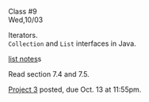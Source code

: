 <div class="lecture2">

<div class="column_date">
<p markdown="block">

Class #9 <br>
Wed,10/03

</p>
</div>
<div class="column_materials">
<p markdown="block">

Iterators. <br>
`Collection` and `List` interfaces in Java.

[list notes](notes/lecture02_List.pdf)s

</p>
</div>

<div class="column_assign">
<p markdown="block">

Read section 7.4 and 7.5.

[Project 3](hwk/proj3.pdf) posted, due Oct. 13 at 11:55pm.  

</p>
</div>

</div>
